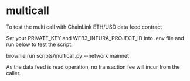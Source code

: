 # multicall
To test the multi call with ChainLink ETH/USD data feed contract

Set your PRIVATE_KEY and WEB3_INFURA_PROJECT_ID into .env file and run below to test the script:

brownie run scripts/multicall.py --network mainnet

As the data feed is read operation, no transaction fee will incur from the caller.
